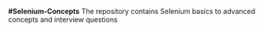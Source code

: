 **#Selenium-Concepts**
The repository contains Selenium basics to advanced concepts and interview questions
